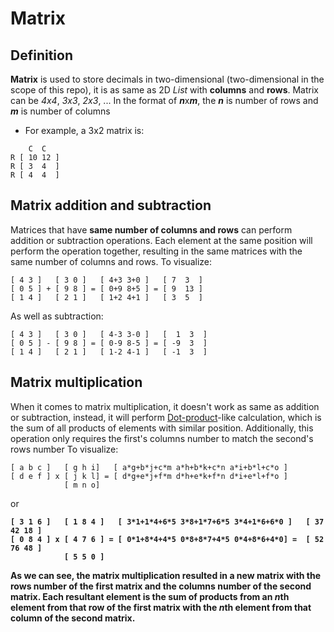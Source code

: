 # Matrix
## Definition
**Matrix** is used to store decimals in two-dimensional (two-dimensional in the scope of this repo), it is as same as 2D *List* with **columns** and **rows**. Matrix can be *4x4*, *3x3*, *2x3*, ... In the format of ***n***x***m***, the ***n*** is number of rows and ***m*** is number of columns <br>
+ For example, a 3x2 matrix is: <br>
```
    C  C
R [ 10 12 ]
R [ 3  4  ]
R [ 4  4  ]
```
## Matrix addition and subtraction
 Matrices that have **same number of columns and rows** can perform addition or subtraction operations. Each element at the same position will perform the operation together, resulting in the same matrices with the same number of columns and rows. To visualize:
```
[ 4 3 ]   [ 3 0 ]   [ 4+3 3+0 ]   [ 7  3  ]
[ 0 5 ] + [ 9 8 ] = [ 0+9 8+5 ] = [ 9  13 ]
[ 1 4 ]   [ 2 1 ]   [ 1+2 4+1 ]   [ 3  5  ]
```
As well as subtraction:
```
[ 4 3 ]   [ 3 0 ]   [ 4-3 3-0 ]   [  1  3  ]
[ 0 5 ] - [ 9 8 ] = [ 0-9 8-5 ] = [ -9  3  ]
[ 1 4 ]   [ 2 1 ]   [ 1-2 4-1 ]   [ -1  3  ]
```

## Matrix multiplication
When it comes to matrix multiplication, it doesn't work as same as addition or subtraction, instead, it will perform [Dot-product](../../linear-algebra/dot-product/README.md)-like calculation, which is the sum of all products of elements with similar position. Additionally, this operation only requires the first's columns number to match the second's rows number To visualize:
```
[ a b c ]   [ g h i]   [ a*g+b*j+c*m a*h+b*k+c*n a*i+b*l+c*o ]
[ d e f ] x [ j k l] = [ d*g+e*j+f*m d*h+e*k+f*n d*i+e*l+f*o ]
            [ m n o]
```
or <b>
```
[ 3 1 6 ]   [ 1 8 4 ]   [ 3*1+1*4+6*5 3*8+1*7+6*5 3*4+1*6+6*0 ]   [ 37 42 18 ]
[ 0 8 4 ] x [ 4 7 6 ] = [ 0*1+8*4+4*5 0*8+8*7+4*5 0*4+8*6+4*0] =  [ 52 76 48 ] 
            [ 5 5 0 ]
```
As we can see, the matrix multiplication resulted in a new matrix with the rows number of the first matrix and the columns number of the second matrix. Each resultant element is the sum of products from an *n*th element from that row of the first matrix with the *n*th element from that column of the second matrix. 
